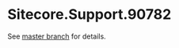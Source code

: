 # Sitecore.Support.90782

See [master branch](https://github.com/sitecoresupport/Sitecore.Support.90782) for details.